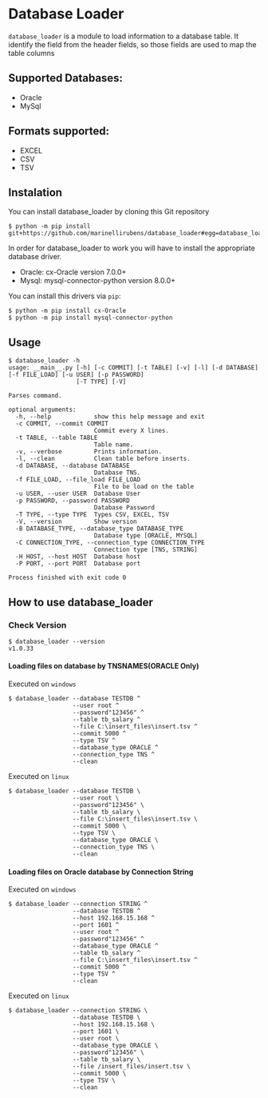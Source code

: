 # Database Loader
`database_loader` is a module to load information to a database table.
It identify the field from the header fields, so those fields are used to map the table columns 


## Supported Databases:
 - Oracle
 - MySql


## Formats supported:
 - EXCEL
 - CSV
 - TSV


## Instalation
You can install database_loader  by cloning this Git repository
```shell script
$ python -m pip install git+https://github.com/marinellirubens/database_loader#egg=database_loader==1.0.33
```

In order for database_loader to work you will have to install the appropriate database driver.

- Oracle: cx-Oracle version 7.0.0+
- Mysql: mysql-connector-python version 8.0.0+

You can install this drivers via ``pip``:
```console
$ python -m pip install cx-Oracle
$ python -m pip install mysql-connector-python
````

## Usage
```console
$ database_loader -h
usage: __main__.py [-h] [-c COMMIT] [-t TABLE] [-v] [-l] [-d DATABASE] [-f FILE_LOAD] [-u USER] [-p PASSWORD]
                   [-T TYPE] [-V]

Parses command.

optional arguments:
  -h, --help            show this help message and exit
  -c COMMIT, --commit COMMIT
                        Commit every X lines.
  -t TABLE, --table TABLE
                        Table name.
  -v, --verbose         Prints information.
  -l, --clean           Clean table before inserts.
  -d DATABASE, --database DATABASE
                        Database TNS.
  -f FILE_LOAD, --file_load FILE_LOAD
                        File to be load on the table
  -u USER, --user USER  Database User
  -p PASSWORD, --password PASSWORD
                        Database Password
  -T TYPE, --type TYPE  Types CSV, EXCEL, TSV
  -V, --version         Show version
  -B DATABASE_TYPE, --database_type DATABASE_TYPE
                        Database type [ORACLE, MYSQL]
  -C CONNECTION_TYPE, --connection_type CONNECTION_TYPE
                        Connection type [TNS, STRING]
  -H HOST, --host HOST  Database host
  -P PORT, --port PORT  Database port

Process finished with exit code 0
```

## How to use database_loader
### Check Version
```console
$ database_loader --version
v1.0.33
```

#### Loading files on database by TNSNAMES(ORACLE Only)
Executed on `windows`
```console
$ database_loader --database TESTDB ^
                  --user root ^
                  --password"123456" ^
                  --table tb_salary ^
                  --file C:\insert_files\insert.tsv ^
                  --commit 5000 ^
                  --type TSV ^
                  --database_type ORACLE ^
                  --connection_type TNS ^
                  --clean
```

Executed on `linux`  
```console
$ database_loader --database TESTDB \
                  --user root \
                  --password"123456" \
                  --table tb_salary \
                  --file C:\insert_files\insert.tsv \
                  --commit 5000 \
                  --type TSV \
                  --database_type ORACLE \
                  --connection_type TNS \
                  --clean
```


#### Loading files on Oracle database by Connection String
Executed on `windows`
```console
$ database_loader --connection STRING ^
                  --database TESTDB ^
                  --host 192.168.15.168 ^
                  --port 1601 ^
                  --user root ^
                  --password"123456" ^
                  --database_type ORACLE ^
                  --table tb_salary ^
                  --file C:\insert_files\insert.tsv ^
                  --commit 5000 ^
                  --type TSV ^
                  --clean
```

Executed on `linux`  
```console
$ database_loader --connection STRING \
                  --database TESTDB \
                  --host 192.168.15.168 \
                  --port 1601 \
                  --user root \
                  --database_type ORACLE \
                  --password"123456" \
                  --table tb_salary \
                  --file /insert_files/insert.tsv \
                  --commit 5000 \
                  --type TSV \
                  --clean
```
